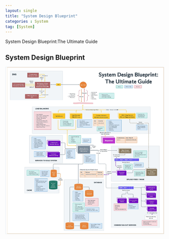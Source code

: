 ```yaml
---
layout: single
title: "System Design Blueprint"
categories : System
tag: [System]
---
```


System Design Blueprint:The Ultimate Guide

## System Design Blueprint

![design](/assets/posts/design.jpg)
